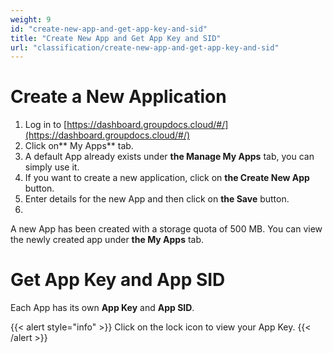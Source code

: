 ```yaml
---
weight: 9
id: "create-new-app-and-get-app-key-and-sid"
title: "Create New App and Get App Key and SID"
url: "classification/create-new-app-and-get-app-key-and-sid"
---
```







# Create a New Application #

1. Log in to [https://dashboard.groupdocs.cloud/#/](https://dashboard.groupdocs.cloud/#/)
1. Click on** My Apps** tab.
1. A default App already exists under **the Manage My Apps** tab, you can simply use it.
1. If you want to create a new application, click on **the Create New App** button.
1. Enter details for the new App and then click on **the Save** button.
1. 
A new App has been created with a storage quota of 500 MB. You can view the newly created app under **the My Apps** tab.


# Get App Key and App SID #

Each App has its own **App Key** and **App SID**.

{{< alert style="info" >}}
Click on the lock icon to view your App Key.
{{< /alert >}}